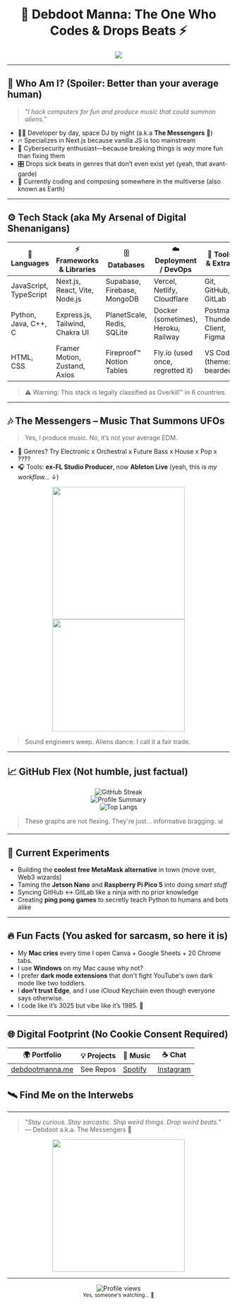 <!-- README.md -->

<!-- DO NOT READ THIS FILE UNLESS YOU’RE READY TO HAVE YOUR MIND BLOWN -->

<h1 align="center">🎩 Debdoot Manna: The One Who Codes & Drops Beats ⚡</h1>

<p align="center">
  <a href="https://debdootmanna.me/" target="_blank">
    <img src="https://readme-typing-svg.herokuapp.com/?lines=Intergalactic+musician+%26+full-stack+magician;Sarcasm-driven+AI+whisperer;Ableton+Live+Wizard+%F0%9F%8E%B5;Next.js%20Addict%20%7C%20Cybersecurity%20Fanboy;All+hail+the+Vercel+deploy+button!&center=true&width=600&height=45&color=ff6f61&vCenter=true&size=22">
  </a>
</p>

---

## 🧠 Who Am I? (Spoiler: Better than your average human)

> *"I hack computers for fun and produce music that could summon aliens."*

- 🧙‍♂️ Developer by day, space DJ by night (a.k.a **The Messengers** 🚀)
- 🔥 Specializes in Next.js because vanilla JS is too mainstream
- 🧨 Cybersecurity enthusiast—because breaking things is *way* more fun than fixing them
- 🎛️ Drops sick beats in genres that don’t even exist yet (yeah, that avant-garde)
- 🌌 Currently coding and composing somewhere in the multiverse (also known as Earth)

---

## ⚙️ Tech Stack (aka My Arsenal of Digital Shenanigans)

| 🧠 Languages         | ⚡ Frameworks & Libraries        | 🗄️ Databases               | ☁️ Deployment / DevOps         | 🔧 Tools & Extras                     |
|---------------------|----------------------------------|-----------------------------|----------------------------------|----------------------------------------|
| JavaScript, TypeScript | Next.js, React, Vite, Node.js     | Supabase, Firebase, MongoDB | Vercel, Netlify, Cloudflare      | Git, GitHub, GitLab                    |
| Python, Java, C++, C   | Express.js, Tailwind, Chakra UI  | PlanetScale, Redis, SQLite  | Docker (sometimes), Heroku, Railway | Postman, Thunder Client, Figma         |
| HTML, CSS             | Framer Motion, Zustand, Axios   | Fireproof™ Notion Tables     | Fly.io (used once, regretted it) | VS Code (theme: bearded)            |

> ⚠️ Warning: This stack is legally classified as Overkill™ in 6 countries.
---

## 🎶 The Messengers – Music That Summons UFOs

> Yes, I produce music. No, it’s not your average EDM.

- 💽 Genres? Try Electronic x Orchestral x Future Bass x House x Pop x ????
- 🎧 Tools: **ex-FL Studio Producer**, now **Ableton Live** (yeah, this is *my workflow...* ↓)

<p align="center">
  <img src="https://media1.tenor.com/m/hh2YkD91DC4AAAAC/ableton.gif" width="300">
  <img src="https://media1.tenor.com/m/yLyNFJ4-Hl0AAAAC/ott-eminem.gif" height="255" width="300">
</p>

> Sound engineers weep. Aliens dance. I call it a fair trade.

---

## 📈 GitHub Flex (Not humble, just factual)

<p align="center">
  <img src="https://streak-stats.demolab.com/?user=DebdootManna&theme=radical&fire=ff6f61&sideNums=ffffff" alt="GitHub Streak" />
  <br/>
  <img src="https://github-profile-summary-cards.vercel.app/api/cards/profile-details?username=DebdootManna&theme=radical" alt="Profile Summary" />
  <br/>
  <img src="https://github-readme-stats.vercel.app/api/top-langs/?username=DebdootManna&layout=compact&theme=radical&hide=html" alt="Top Langs" />
</p>

> These graphs are not flexing. They're just... informative bragging. 📊

---

## 🧪 Current Experiments

- Building the **coolest free MetaMask alternative** in town (move over, Web3 wizards)
- Taming the **Jetson Nano** and **Raspberry Pi Pico 5** into doing *smart stuff*
- Syncing GitHub ↔ GitLab like a ninja with no prior knowledge
- Creating **ping pong games** to secretly teach Python to humans and bots alike

---

## 🔥 Fun Facts (You asked for sarcasm, so here it is)

- My **Mac cries** every time I open Canva + Google Sheets + 20 Chrome tabs.
- I use **Windows** on my Mac cause why not?
- I prefer **dark mode extensions** that don't fight YouTube's own dark mode like two toddlers.
- I **don’t trust Edge**, and I use iCloud Keychain even though everyone says otherwise.
- I code like it’s 3025 but vibe like it’s 1985. 🕺

---

## 🌐 Digital Footprint (No Cookie Consent Required)

| 🌍 Portfolio               | 💡 Projects | 🎵 Music      | ☕ Chat      |
|---------------------------|-------------|---------------|-------------|
| [debdootmanna.me](https://debdootmanna.me) | See Repos    | [Spotify](https://open.spotify.com/artist/4Qg7QIwls6l62i1n7Den92?si=NT26H3IZQLGw5xvFiQNDLg) | [Instagram](https://www.instagram.com/themessengersmusic/) |
## 🛰️ Find Me on the Interwebs

---

> *"Stay curious. Stay sarcastic. Ship weird things. Drop weird beats."*  
> — Debdoot a.k.a. The Messengers 👾

<p align="center">
  <img src="https://media.giphy.com/media/l41K3o5TzvmXJSh7W/giphy.gif" width="300"/>
</p>

---

<p align="center">
  <img src="https://komarev.com/ghpvc/?username=DebdootManna&style=flat-square&color=ff6f61" alt="Profile views"/>
  <br>
  <sub>Yes, someone's watching... 👀</sub>
</p>

